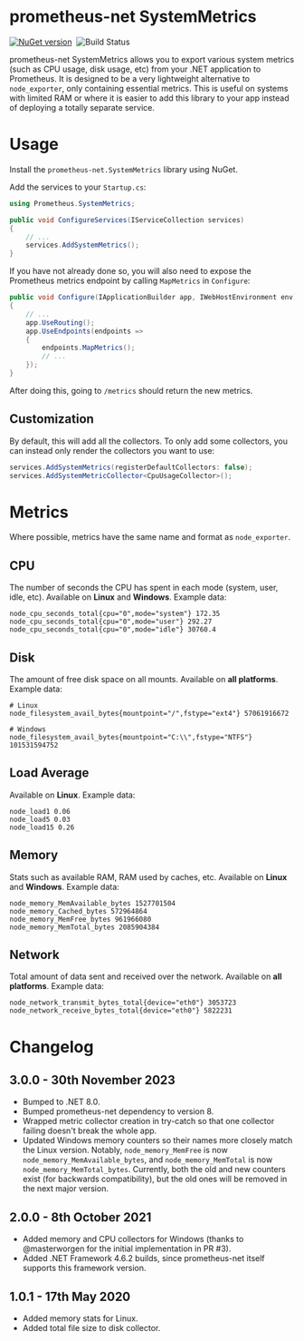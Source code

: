 # prometheus-net SystemMetrics

[![NuGet version](http://img.shields.io/nuget/v/prometheus-net.SystemMetrics.svg)](https://www.nuget.org/packages/prometheus-net.SystemMetrics/)&nbsp;
![Build Status](https://img.shields.io/github/workflow/status/Daniel15/prometheus-net.SystemMetrics/Build)

prometheus-net SystemMetrics allows you to export various system metrics (such as CPU usage, disk usage, etc) from your .NET application to Prometheus. It is designed to be a very lightweight alternative to `node_exporter`, only containing essential metrics. This is useful on systems with limited RAM or where it is easier to add this library to your app instead of deploying a totally separate service.

# Usage

Install the `prometheus-net.SystemMetrics` library using NuGet.

Add the services to your `Startup.cs`:

```csharp
using Prometheus.SystemMetrics;

public void ConfigureServices(IServiceCollection services)
{
    // ...
    services.AddSystemMetrics();
}
```

If you have not already done so, you will also need to expose the Prometheus metrics endpoint by calling `MapMetrics` in `Configure`:

```csharp
public void Configure(IApplicationBuilder app, IWebHostEnvironment env)
{
    // ...
    app.UseRouting();
    app.UseEndpoints(endpoints =>
    {
        endpoints.MapMetrics();
        // ...
    });
}
```

After doing this, going to `/metrics` should return the new metrics.

## Customization

By default, this will add all the collectors. To only add some collectors, you can instead only render the collectors you want to use:

```csharp
services.AddSystemMetrics(registerDefaultCollectors: false);
services.AddSystemMetricCollector<CpuUsageCollector>();
```

# Metrics

Where possible, metrics have the same name and format as `node_exporter`.

## CPU

The number of seconds the CPU has spent in each mode (system, user, idle, etc). Available on **Linux** and **Windows**. Example data:

```
node_cpu_seconds_total{cpu="0",mode="system"} 172.35
node_cpu_seconds_total{cpu="0",mode="user"} 292.27
node_cpu_seconds_total{cpu="0",mode="idle"} 30760.4
```

## Disk

The amount of free disk space on all mounts. Available on **all platforms**. Example data:

```
# Linux
node_filesystem_avail_bytes{mountpoint="/",fstype="ext4"} 57061916672

# Windows
node_filesystem_avail_bytes{mountpoint="C:\\",fstype="NTFS"} 101531594752
```

## Load Average

Available on **Linux**. Example data:

```
node_load1 0.06
node_load5 0.03
node_load15 0.26
```

## Memory

Stats such as available RAM, RAM used by caches, etc. Available on **Linux** and **Windows**. Example data:

```
node_memory_MemAvailable_bytes 1527701504
node_memory_Cached_bytes 572964864
node_memory_MemFree_bytes 961966080
node_memory_MemTotal_bytes 2085904384
```

## Network

Total amount of data sent and received over the network. Available on **all platforms**. Example data:

```
node_network_transmit_bytes_total{device="eth0"} 3053723
node_network_receive_bytes_total{device="eth0"} 5822231
```

# Changelog

## 3.0.0 - 30th November 2023

* Bumped to .NET 8.0.
* Bumped prometheus-net dependency to version 8.
* Wrapped metric collector creation in try-catch so that one collector failing doesn't break the whole app.
* Updated Windows memory counters so their names more closely match the Linux version. Notably, `node_memory_MemFree` is now `node_memory_MemAvailable_bytes`, and `node_memory_MemTotal` is now `node_memory_MemTotal_bytes`. Currently, both the old and new counters exist (for backwards compatibility), but the old ones will be removed in the next major version.

## 2.0.0 - 8th October 2021

* Added memory and CPU collectors for Windows (thanks to @masterworgen for the initial implementation in PR #3).
* Added .NET Framework 4.6.2 builds, since prometheus-net itself supports this framework version.

## 1.0.1 - 17th May 2020

* Added memory stats for Linux.
* Added total file size to disk collector.
